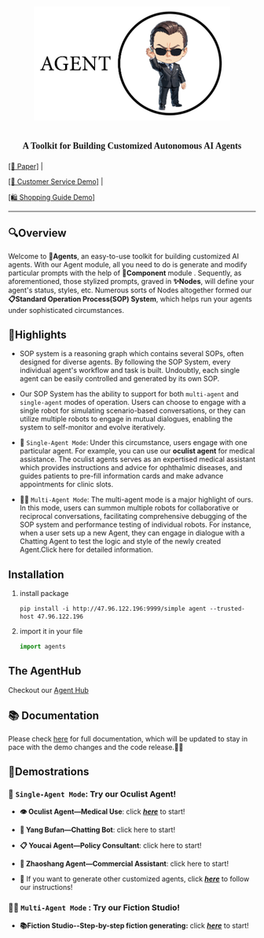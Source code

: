 
  

# <p align="center"><img src='./assets/logo.png'  width=400></p>

  

## <p align="center"><font  face="Calisto MT"><font  size="4">A Toolkit for Building Customized Autonomous AI Agents</font></font></p>

  

<p  align="center">

<a  href="https://arxiv.org/pdf/2305.13304.pdf">[📄 Paper]</a> |

<a  href="http://47.96.122.196:8098/boxingbot-chat/">[🤖 Customer Service Demo]</a> |

<a  href="https://front-dev.fenxianglife.com/h5-official/appPages/independent/AI-guide/index.html?appToken=0af0c773c04ca654f19514fbb51f4352&did=B4B88CE9-F39A-48A6-9DA9-9E2BE8D3CD27&uid=108#/">[🛍️ Shopping Guide Demo]</a>

</p>

<hr>

  

## **🔍Overview**

  

Welcome to **🤖Agents**, an easy-to-use toolkit for building customized AI agents.
With our Agent module, all you need to do is generate and modify particular prompts with the help of **🧩Component** module . Sequently, as aforementioned, those stylized prompts, graved in **✨Nodes**, will define your agent's status, styles, etc. Numerous sorts of Nodes altogether formed our **📋Standard Operation Process(SOP) System**, which helps run your agents under sophisticated circumstances.

  

## **🚀Highlights**
  

- SOP system is a reasoning graph which contains several SOPs, often designed for diverse agents. By following the SOP System, every individual agent's workflow and task is built. Undoubtly, each single agent can be easily controlled and generated by its own SOP.

  

- Our SOP System has the ability to support for both `multi-agent` and `single-agent` modes of operation. Users can choose to engage with a single robot for simulating scenario-based conversations, or they can utilize multiple robots to engage in mutual dialogues, enabling the system to self-monitor and evolve iteratively.

  

- 🤖 `Single-Agent Mode`: Under this circumstance, users engage with one particular agent. For example, you can use our **oculist agent** for medical assistance. The oculist agents serves as an expertised medical assistant which provides instructions and advice for ophthalmic diseases, and guides patients to pre-fill information cards and make advance appointments for clinic slots.

- 🤖🤖 `Multi-Agent Mode`: The multi-agent mode is a major highlight of ours. In this mode, users can summon multiple robots for collaborative or reciprocal conversations, facilitating comprehensive debugging of the SOP system and performance testing of individual robots. For instance, when a user sets up a new Agent, they can engage in dialogue with a Chatting Agent to test the logic and style of the newly created Agent.Click here for detailed information.


## Installation

1. install package

    ```shell
    pip install -i http://47.96.122.196:9999/simple agent --trusted-host 47.96.122.196
    ```

2. import it in your file

    ```python
    import agents
    ```

## The AgentHub

Checkout our [Agent Hub](https://github.com/aiwaves-cn/agent-hub)

## **📚 Documentation**

  

Please check [here](https://ai-waves.feishu.cn/wiki/KZb6whkDTiM1cUkLqqOcnUNNnuh?from=from_copylink) for full documentation, which will be updated to stay in pace with the demo changes and the code release.📖💡


  

## **🎉Demostrations**

### 🤖 `Single-Agent Mode`: Try our Oculist Agent!

-   **👁️ Oculist Agent—Medical Use**: click _**[here](https://ai-waves.feishu.cn/wiki/BctTwkHgAiNjxHkszo9cC7E2nZc)**_ to start!
    
-   **💬 Yang Bufan—Chatting Bot**: click here to start!
    
-   **📋 Youcai Agent—Policy Consultant**: click here to start!
    
-   **🏢 Zhaoshang Agent—Commercial Assistant**: click here to start!
    
-   🧠 If you want to generate other customized agents, click _**[here](https://ai-waves.feishu.cn/wiki/AAzhweybOinOGmkJes2cEmCCn3d)**_ to follow our instructions!
    

### 🤖🤖 `Multi-Agent Mode` : Try our Fiction Studio!

-   **📚Fiction Studio--Step-by-step fiction generating:** click _**[here](https://ai-waves.feishu.cn/wiki/XrJrw7iAniVHNTk3j1vcA0iLnZf)**_ to start!


